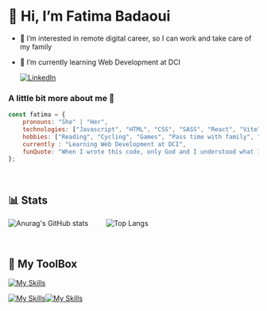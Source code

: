 # 👋 Hi, I’m Fatima Badaoui
- 👀 I’m interested in remote digital career, so I can work and take care of my family 
- 🌱 I’m currently learning Web Development at DCI
  
  [![LinkedIn](https://img.shields.io/badge/LinkedIn-0077B5?style=for-the-badge&logo=linkedin&logoColor=white)](https://www.linkedin.com/in/fatima-badaoui/)

### A little bit more about me 🧐
```javascript
const fatima = {
    pronouns: "She" | "Her",
    technologies: ["Javascript", "HTML", "CSS", "SASS", "React", "Vite", "Express"],
    hobbies: ["Reading", "Cycling", "Games", "Pass time with family", "Movies", "Anime/Manga", "Drawing"],
    currently : "Learning Web Development at DCI",
    funQuote: "When I wrote this code, only God and I understood what I did. Now only God knows."
};
```
<br/>

## 📊 Stats
 

![Anurag's GitHub stats](https://github-readme-stats.vercel.app/api?username=FatimaBadaoui&show_icons=true&theme=tokyonight) &emsp;&emsp; ![Top Langs](https://github-readme-stats.vercel.app/api/top-langs/?username=FatimaBadaoui&layout=compact)

<br/>

## 🧰 My ToolBox
[![My Skills](https://skillicons.dev/icons?i=js,html,css,sass,bootstrap,tailwind,react,styledcomponents,vite,vscode,git,github,nodejs,npm,yarn,mongodb,express,postman,ts,md,nextjs,threejs,linux,figma,notion,java,androidstudio,kotlin)](https://skillicons.dev)

<!---
icons:
https://github.com/tandpfun/skill-icons#readme
--->
[![My Skills](https://simpleskill.icons.workers.dev/svg?i=reactrouter,prettier,.env,axios,canva,trello,excalidraw,stackoverflow)](https://simpleskill.icons.workers.dev/svg)[![My Skills](https://simpleskill.icons.workers.dev/svg?i=json,jsonwebtokens,expo,vercel,mdnwebdocs&theme=dark)](https://simpleskill.icons.workers.dev/svg)

<!-- 
simple icons:
https://github.com/irfaan008/simple-skill-icons
--->

<!---
FatimaBadaoui/FatimaBadaoui is a ✨ special ✨ repository because its `README.md` (this file) appears on your GitHub profile.
You can click the Preview link to take a look at your changes.
--->
